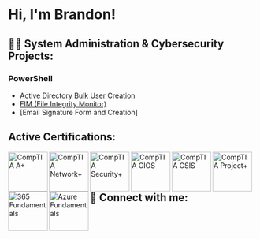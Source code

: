 # Hi, I'm Brandon!

## 👨‍💻 System Administration & Cybersecurity Projects:

### PowerShell
   - [Active Directory Bulk User Creation](https://github.com/joshmadakor1/AD_PS)
  - [FIM (File Integrity Monitor)](https://github.com/joshmadakor1/PowerShell-Integrity-FIM) 
  - [Email Signature Form and Creation]

## Active Certifications:
  <a href="https://google.com" target="_blank"><img align="left" alt="CompTIA A+" width="80px" src="https://i.imgur.com/3K7WBox.png" /></a>
  <img align="left" alt="CompTIA Network+" width="80px" src="https://i.imgur.com/Z4LYRjY.png" />
  <img align="left" alt="CompTIA Security+" width="80px" src="https://i.imgur.com/tLipSQT.png" />
  <img align="left" alt="CompTIA CIOS" width="80px" src="https://i.imgur.com/57r2HwW.png" />
  <img align="left" alt="CompTIA CSIS" width="80px" src="https://i.imgur.com/NGrcdfp.png" />
  <img align="left" alt="CompTIA Project+" width="80px" src="https://i.imgur.com/rgqClpb.png" />
  <img align="left" alt="365 Fundamentals" width="80px" src="https://i.imgur.com/ZNWHpXu.png" />
  <img align="left" alt="Azure Fundamentals" width="80px" src="https://i.imgur.com/6Gj2onx.png" />
  
## 🤳 Connect with me:

<!-- [<img align="left" alt="JoshMadakor | LinkedIn" width="22px" src="https://cdn.jsdelivr.net/npm/simple-icons@v3/icons/linkedin.svg" />][linkedin] -->

[linkedin]: https://www.linkedin.com/in/brandon-hatten-55a613262/

<!--
**BHatten1000/BHatten1000** is a ✨ _special_ ✨ repository because its `README.md` (this file) appears on your GitHub profile.

Here are some ideas to get you started:

- 🔭 I’m currently working on ...
- 🌱 I’m currently learning ...
- 👯 I’m looking to collaborate on ...
- 🤔 I’m looking for help with ...
- 💬 Ask me about ...
- 📫 How to reach me: ...
- 😄 Pronouns: ...
- ⚡ Fun fact: ...
-->
